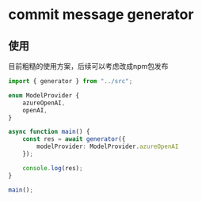 # commit message generator

## 使用

目前粗糙的使用方案，后续可以考虑改成npm包发布

```typescript
import { generator } from "../src";

enum ModelProvider {
    azureOpenAI,
    openAI,
}

async function main() {
    const res = await generator({
        modelProvider: ModelProvider.azureOpenAI
    });

    console.log(res);
}

main();
```